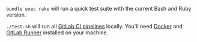 `bundle exec rake` will run a quick test suite with the current Bash and Ruby version.

`./test.sh` will run all [GitLab CI pipelines](https://gitlab.com/infertux/bashcov/-/pipelines) locally.
You'll need [Docker](https://www.docker.com/) and [GitLab Runner](https://gitlab.com/gitlab-org/gitlab-runner) installed on your machine.
